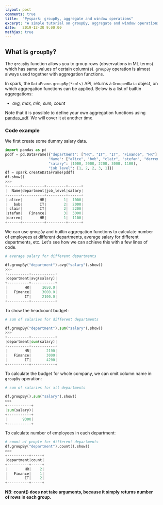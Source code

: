 ```yaml
---
layout: post
comments: true
title:  "Pyspark: groupBy, aggregate and window operations"
excerpt: "A simple tutorial on groupBy, aggregate and window operations in pyspark."
date:   2019-12-30 9:00:00
mathjax: true
---
```


## What is `groupBy`?
The `groupBy` function allows you to group rows (observations in ML terms) which has same values of certain column(s).
`groupBy` operation is almost always used together with aggregation functions.

In spark, the `DataFrame.groupBy(*cols)` API, returns a `GroupedData` object, on which aggregation functions can
be applied. Below is a list of builtin aggregations:

- *avg, max, min, sum, count*

Note that it is possible to define your own aggregation functions using [pandas_udf](https://spark.apache.org/docs/latest/api/python/pyspark.sql.html#pyspark.sql.functions.pandas_udf).
We will cover it at another time.

### Code example
We first create some dummy salary data.
```python
import pandas as pd
pddf = pd.DataFrame({"department": ["HR", "IT", "IT", "Finance", "HR"], 
                    "Name": ["alice", "bob", "clair", "stefan", "darren"], 
                    "salary": [1000, 2000, 2200, 3000, 1100],
                    "job_level": [1, 2, 2, 3, 1]})
df = spark.createDataFrame(pddf)
df.show()
>>>
+------+----------+---------+------+
|  Name|department|job_level|salary|
+------+----------+---------+------+
| alice|        HR|        1|  1000|
|   bob|        IT|        2|  2000|
| clair|        IT|        2|  2200|
|stefan|   Finance|        3|  3000|
|darren|        HR|        1|  1100|
+------+----------+---------+------+
```
We can use `groupBy` and builtin aggregation functions to calculate number of employees at different
departments, average salary for different departments, etc. Let's see how we can achieve this with a few lines of code.


```python
# average salary for different departments

df.groupBy("department").avg("salary").show()
>>>
+----------+-----------+
|department|avg(salary)|
+----------+-----------+
|        HR|     1050.0|
|   Finance|     3000.0|
|        IT|     2100.0|
+----------+-----------+
```
To show the headcount budget:
```python
# sum of salaries for different departments

df.groupBy("department").sum("salary").show()
>>>
+----------+-----------+
|department|sum(salary)|
+----------+-----------+
|        HR|       2100|
|   Finance|       3000|
|        IT|       4200|
+----------+-----------+
```
To calculate the budget for whole company, we can omit column name in `groupBy` operation:
```python
# sum of salaries for all departments

df.groupBy().sum("salary").show()
>>>
+-----------+
|sum(salary)|
+-----------+
|       9300|
+-----------+
```

To calculate number of employees in each department:
```python
# count of people for different departments
df.groupBy("department").count().show()
>>>
+----------+-----+
|department|count|
+----------+-----+
|        HR|    2|
|   Finance|    1|
|        IT|    2|
+----------+-----+
```
**NB: count() does not take arguments, because it simply returns number of rows in each group.**









